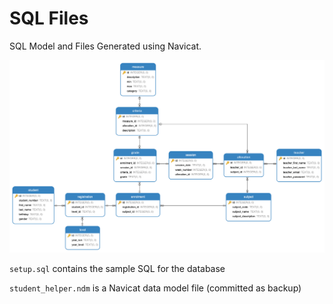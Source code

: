 # SQL Files

SQL Model and Files Generated using Navicat.

![Model](./student_helper.png "Data Model")

`setup.sql` contains the sample SQL for the database

`student_helper.ndm` is a Navicat data model file (committed as backup)
